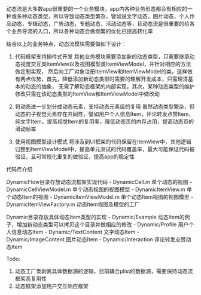 动态流是大多数app很重要的一个业务模块，app内各种业务形态都会有相应的一种或多种动态类型，所以导致动态类型繁杂，譬如说文字动态，图片动态，个人作品动态，专辑动态，广告动态，专题动态，活动动态等，且动态流是很重要的给各个业务导流的入口，所以各种动态会做频繁的优化已提高转化率

结合以上的业务特点，动态流模块需要做如下设计：

1. 代码框架支持插件式开发
其他业务模块需要添加新的动态类型，只需要继承动态视觉交互类ItemView以及视图模型类ItemViewModel，并针对相应的方法做定制实现，
然后向工厂对象注册ItemView和ItemViewModel的类，这样做有两点优势，首先，降低添加新动态类型时需要的理解开发成本，只需理清基本的动态的抽象，
无需了解动态框架的内部实现，其次，某种动态类型的维护修改只需在该动态类型的ItemView和ItemViewModel中做改动

2. 将动态进一步划分成动态元素，支持动态元素级的复用
虽然动态类型繁杂，但动态的子视觉元素存在共同性，譬如用户个人信息Item，评论转发点赞Item，纯文字Item，提高视觉Item的复用率，降低动态页的内存占用，提高动态页的滑动帧率

3. 使用视图模型设计模式
将涉及到UI框架的代码保留在ItemView中，其他逻辑归整到ItemViewModel中，提高单元测试的代码覆盖率，最大可能保证代码被验证，且可常规化重复的做验证，提高app的稳定性


代码库介绍

DynamicFlow目录存放动态流框架实现代码
	- DynamicCell.m 单个动态的视图
	- DynamicCellViewModel.m 单个动态视图的视图模型
	- DynamicItemView.m 单个动态Item的视图
	- DynamicItemViewModel.m 单个动态Item视图的视图模型
	- DynamicItemViewFactory.m 动态Item视图及模型的工厂

Dynamic目录存放具体动态Item类型的实现
	- Dynamic/Example 动态Item的例子，增加新动态类型可以拷贝这个目录并做相应的修改
	- Dynamic/Profile 用户个人信息动态Item
	- Dynamic/TextContent 文字动态Item
	- Dynamic/ImageContent 图片动态Item
	- Dynamic/Interaction 评论转发点赞动态Item

Todo:
1. 动态工厂类剥离具体数据源的逻辑，目前耦合plist的数据源，需要保持动态流框架高复用性
2. 动态框架添加用户交互响应框架
